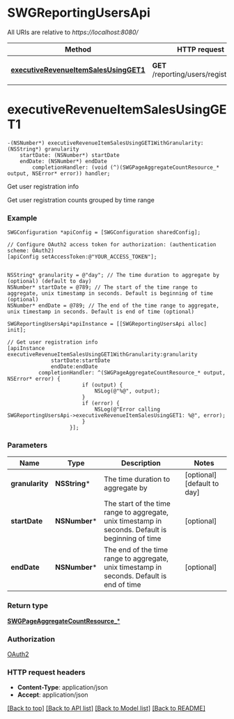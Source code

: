 # SWGReportingUsersApi

All URIs are relative to *https://localhost:8080/*

Method | HTTP request | Description
------------- | ------------- | -------------
[**executiveRevenueItemSalesUsingGET1**](SWGReportingUsersApi.md#executiverevenueitemsalesusingget1) | **GET** /reporting/users/registrations | Get user registration info


# **executiveRevenueItemSalesUsingGET1**
```objc
-(NSNumber*) executiveRevenueItemSalesUsingGET1WithGranularity: (NSString*) granularity
    startDate: (NSNumber*) startDate
    endDate: (NSNumber*) endDate
        completionHandler: (void (^)(SWGPageAggregateCountResource_* output, NSError* error)) handler;
```

Get user registration info

Get user registration counts grouped by time range

### Example 
```objc
SWGConfiguration *apiConfig = [SWGConfiguration sharedConfig];

// Configure OAuth2 access token for authorization: (authentication scheme: OAuth2)
[apiConfig setAccessToken:@"YOUR_ACCESS_TOKEN"];


NSString* granularity = @"day"; // The time duration to aggregate by (optional) (default to day)
NSNumber* startDate = @789; // The start of the time range to aggregate, unix timestamp in seconds. Default is beginning of time (optional)
NSNumber* endDate = @789; // The end of the time range to aggregate, unix timestamp in seconds. Default is end of time (optional)

SWGReportingUsersApi*apiInstance = [[SWGReportingUsersApi alloc] init];

// Get user registration info
[apiInstance executiveRevenueItemSalesUsingGET1WithGranularity:granularity
              startDate:startDate
              endDate:endDate
          completionHandler: ^(SWGPageAggregateCountResource_* output, NSError* error) {
                        if (output) {
                            NSLog(@"%@", output);
                        }
                        if (error) {
                            NSLog(@"Error calling SWGReportingUsersApi->executiveRevenueItemSalesUsingGET1: %@", error);
                        }
                    }];
```

### Parameters

Name | Type | Description  | Notes
------------- | ------------- | ------------- | -------------
 **granularity** | **NSString***| The time duration to aggregate by | [optional] [default to day]
 **startDate** | **NSNumber***| The start of the time range to aggregate, unix timestamp in seconds. Default is beginning of time | [optional] 
 **endDate** | **NSNumber***| The end of the time range to aggregate, unix timestamp in seconds. Default is end of time | [optional] 

### Return type

[**SWGPageAggregateCountResource_***](SWGPageAggregateCountResource_.md)

### Authorization

[OAuth2](../README.md#OAuth2)

### HTTP request headers

 - **Content-Type**: application/json
 - **Accept**: application/json

[[Back to top]](#) [[Back to API list]](../README.md#documentation-for-api-endpoints) [[Back to Model list]](../README.md#documentation-for-models) [[Back to README]](../README.md)

